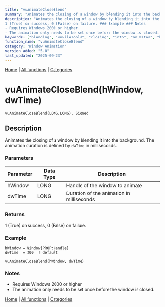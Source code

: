 ```yaml
---
title: "vuAnimateCloseBlend"
summary: "Animates the closing of a window by blending it into the background."
description: "Animates the closing of a window by blending it into the background. The animation duration is defined by `dwTime` in milliseconds. ### Parameters ### Returns
1 (True) on success, 0 (False) on failure. ### Example ### Notes
- Requires Windows 2000 or higher.  
- The animation only needs to be set once before the window is closed. [Home](../index.md) | [All functions](index.md) | [Categories](../categories/index.md)"
keywords: ["blending", "vuFileTools", "closing", "into", "animates", "background", "window", "Clarion", "animation", "Windows", "vuanimatecloseblend"]
function_name: "vuAnimateCloseBlend"
category: "Window Animation"
version_added: "5.0"
last_updated: "2025-09-23"
---
```


[Home](../index.md) | [All functions](index.md) | [Categories](../categories/index.md)

# vuAnimateCloseBlend(hWindow, dwTime)

```Prototype
vuAnimateCloseBlend(LONG,LONG), Signed
```


## Description
Animates the closing of a window by blending it into the background. The animation duration is defined by `dwTime` in milliseconds.

### Parameters

| Parameter | Data Type | Description                                    |
|-----------|-----------|------------------------------------------------|
| hWindow   | LONG      | Handle of the window to animate                |
| dwTime    | LONG      | Duration of the animation in milliseconds      |

### Returns
1 (True) on success, 0 (False) on failure.

### Example

```Clarion
hWindow = Window{PROP:Handle}
dwTime  = 200  ! default

vuAnimateCloseBlend(hWindow, dwTime)
```

### Notes
- Requires Windows 2000 or higher.  
- The animation only needs to be set once before the window is closed.

[Home](../index.md) | [All functions](index.md) | [Categories](../categories/index.md)
